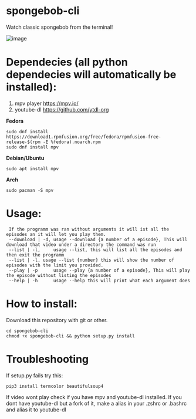 # spongebob-cli
Watch classic spongebob from the terminal!

![image](https://user-images.githubusercontent.com/81049050/150638868-18f6f51b-71e8-4d63-aa4c-2ebc2ec9c322.png)

# Dependecies (all python dependecies will automatically be installed):
1.  mpv player https://mpv.io/
2.  youtube-dl https://github.com/ytdl-org

**Fedora**

```
sudo dnf install https://download1.rpmfusion.org/free/fedora/rpmfusion-free-release-$(rpm -E %fedora).noarch.rpm
sudo dnf install mpv
```

**Debian/Ubuntu**

```
sudo apt install mpv
```

**Arch**

```
sudo pacman -S mpv
```

# Usage:
```
 If the programm was ran without arguments it will ist all the episodes an it will let you play them.
 --download | -d, usage --download {a number of a episode}, This will download that video under a directory the command was run
 --list | -l,     usage --list, this will list all the episodes and then exit the programm
 --list | -l, usage --list {number} this will show the number of episodes with the limit you provided.
 --play | -p      usage --play {a number of a episode}, This will play the episode without listing the episodes
 --help | -h      usage --help this will print what each argument does
```
# How to install:
Download this repository with git or other.

```
cd spongebob-cli
chmod +x spongebob-cli && python setup.py install
```

# Troubleshooting

If setup.py fails try this:

```
pip3 install termcolor beautifulsoup4
```

If video wont play check if you have mpv and youtube-dl installed.
If you dont have youtube-dl but a fork of it, make a alias in your .zshrc or .bashrc and alias it to youtube-dl

